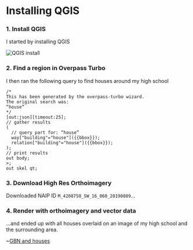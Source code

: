 # Installing QGIS

### 1. Install QGIS

I started by installing QGIS

![QGIS install](qgis_installed.png)

### 2. Find a region in Overpass Turbo

I then ran the following query to find houses around my high school

```
/*
This has been generated by the overpass-turbo wizard.
The original search was:
“house”
*/
[out:json][timeout:25];
// gather results
(
  // query part for: “house”
  way["building"="house"]({{bbox}});
  relation["building"="house"]({{bbox}});
);
// print results
out body;
>;
out skel qt;
```

### 3. Download High Res Orthoimagery

Downloaded NAIP ID `M_4208750_SW_16_060_20190809`...

### 4. Render with orthoimagery and vector data

...and ended up with all houses overlaid on an image of my high school and the surrounding area.

~[GBN and houses](../images/GBN_ortho.png)

